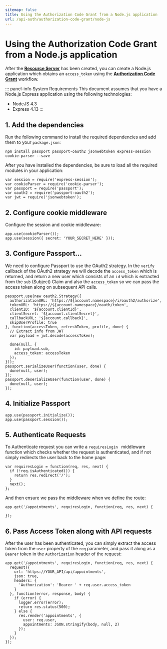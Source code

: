 ```yaml
---
sitemap: false
title: Using the Authorization Code Grant from a Node.js application
url: /api-auth/authorization-code-grant/node-js
---
```


# Using the Authorization Code Grant from a Node.js application

After the [**Resource Server**](/api-auth/resource-servers/node-js) has been created, you can create a Node.js application which obtains an `access_token` using the [**Authorization Code Grant**](/api-auth/grant/authorization-code) workflow.

::: panel-info System Requirements
This document assumes that you have a Node.js Express application using the following technologies:

* NodeJS 4.3
* Express 4.13
:::

## 1. Add the dependencies

Run the following command to install the required dependencies and add them to your `package.json`:

```
npm install passport passport-oauth2 jsonwebtoken express-session cookie-parser --save
```

After you have installed the dependencies, be sure to load all the required modules in your application:

```
var session = require('express-session');
var cookieParser = require('cookie-parser');
var passport = require('passport');
var oauth2 = require('passport-oauth2');
var jwt = require('jsonwebtoken');
```

## 2. Configure cookie middleware

Configure the session and cookie middleware:

```
app.use(cookieParser());
app.use(session({ secret: 'YOUR_SECRET_HERE' }));
```

## 3. Configure Passport...

We need to configure Passport to use the OAuth2 strategy. In the `verify` callback of the OAuth2 strategy we will decode the `access_token` which is returned, and return a new user which consists of an `id` which is extracted from the `sub` (Subject) Claim and also the `access_token` so we can pass the access token along on subsequent API calls.

```
passport.use(new oauth2.Strategy({
  authorizationURL: 'https://${account.namespace}/i/oauth2/authorize',
  tokenURL: 'https://${account.namespace}/oauth/token',
  clientID: '${account.clientId}',
  clientSecret: '${account.clientSecret}',
  callbackURL: '${account.callback}',
  skipUserProfile: true
}, function(accessToken, refreshToken, profile, done) {
  // Extract info from JWT
  var payload = jwt.decode(accessToken);

  done(null, {
    id: payload.sub,
    access_token: accessToken
  });
}));
passport.serializeUser(function(user, done) {
  done(null, user);
});
passport.deserializeUser(function(user, done) {
  done(null, user);
});
```

## 4. Initialize Passport

```
app.use(passport.initialize());
app.use(passport.session());
```

## 5. Authenticate Requests

To Authenticate request you can write a `requiresLogin ` middleware function which checks whether the request is authenticated, and if not simply redirects the user back to the home page:

```
var requiresLogin = function(req, res, next) {
  if (!req.isAuthenticated()) {
    return res.redirect('/');
  }
  next();
};
```

And then ensure we pass the middleware when we define the route:

```
app.get('/appointments', requiresLogin, function(req, res, next) {
  
});
```

## 6. Pass Access Token along with API requests

After the user has been authenticated, you can simply extract the access token from the `user` property of the `req` parameter, and pass it along as a `Bearer` token in the `Authorization` header of the request:

```
app.get('/appointments', requiresLogin, function(req, res, next) {
  request({
    url: 'https://YOUR_API/api/appointments',
    json: true,
    headers: {
      'Authorization': 'Bearer ' + req.user.access_token
    }
  }, function(error, response, body) {
    if (error) {
      logger.error(error);
      return res.status(500);
    } else {
      res.render('appointments', {
        user: req.user,
        appointments: JSON.stringify(body, null, 2)
      });
    }
  });
});
```